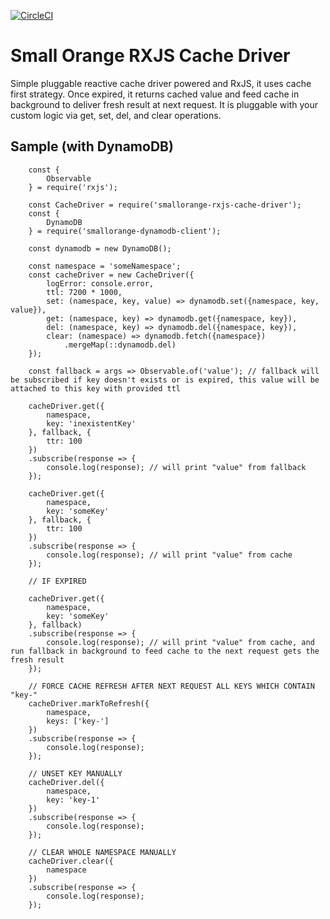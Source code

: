[![CircleCI](https://circleci.com/gh/feliperohdee/smallorange-rxjs-cache-driver.svg?style=svg)](https://circleci.com/gh/feliperohdee/smallorange-rxjs-cache-driver)

# Small Orange RXJS Cache Driver

Simple pluggable reactive cache driver powered and RxJS, it uses cache first strategy. Once expired, it returns cached value and feed cache in background to deliver fresh result at next request.
It is pluggable with your custom logic via get, set, del, and clear operations.

## Sample (with DynamoDB)
		
		const {
			Observable
		} = require('rxjs');
		
		const CacheDriver = require('smallorange-rxjs-cache-driver');
		const {
			DynamoDB
		} = require('smallorange-dynamodb-client');

		const dynamodb = new DynamoDB();

		const namespace = 'someNamespace';
		const cacheDriver = new CacheDriver({
			logError: console.error,
			ttl: 7200 * 1000,
			set: (namespace, key, value) => dynamodb.set({namespace, key, value}),
			get: (namespace, key) => dynamodb.get({namespace, key}),
			del: (namespace, key) => dynamodb.del({namespace, key}),
			clear: (namespace) => dynamodb.fetch({namespace})
				.mergeMap(::dynamodb.del)
		});

		const fallback = args => Observable.of('value'); // fallback will be subscribed if key doesn't exists or is expired, this value will be attached to this key with provided ttl

		cacheDriver.get({
			namespace,
			key: 'inexistentKey'
		}, fallback, {
			ttr: 100
		})
		.subscribe(response => {
			console.log(response); // will print "value" from fallback
		});

		cacheDriver.get({
			namespace,
			key: 'someKey'
		}, fallback, {
			ttr: 100
		})
		.subscribe(response => {
			console.log(response); // will print "value" from cache
		});

		// IF EXPIRED

		cacheDriver.get({
			namespace,
			key: 'someKey'
		}, fallback)
		.subscribe(response => {
			console.log(response); // will print "value" from cache, and run fallback in background to feed cache to the next request gets the fresh result
		});

		// FORCE CACHE REFRESH AFTER NEXT REQUEST ALL KEYS WHICH CONTAIN "key-"
		cacheDriver.markToRefresh({
			namespace,
			keys: ['key-']
		})
		.subscribe(response => {
			console.log(response);
		});

		// UNSET KEY MANUALLY
		cacheDriver.del({
			namespace,
			key: 'key-1'
		})
		.subscribe(response => {
			console.log(response);
		});

		// CLEAR WHOLE NAMESPACE MANUALLY
		cacheDriver.clear({
			namespace
		})
		.subscribe(response => {
			console.log(response);
		});

		
